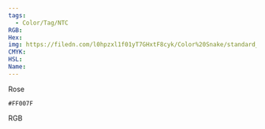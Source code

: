 ```yaml
---
tags:
  - Color/Tag/NTC
RGB:
Hex:
img: https://filedn.com/l0hpzxl1f01yT7GHxtF8cyk/Color%20Snake/standard_csv_to_svg//FF007F.svg
CMYK:
HSL:
Name:
---
```

Rose
```palette
#FF007F
```
RGB
